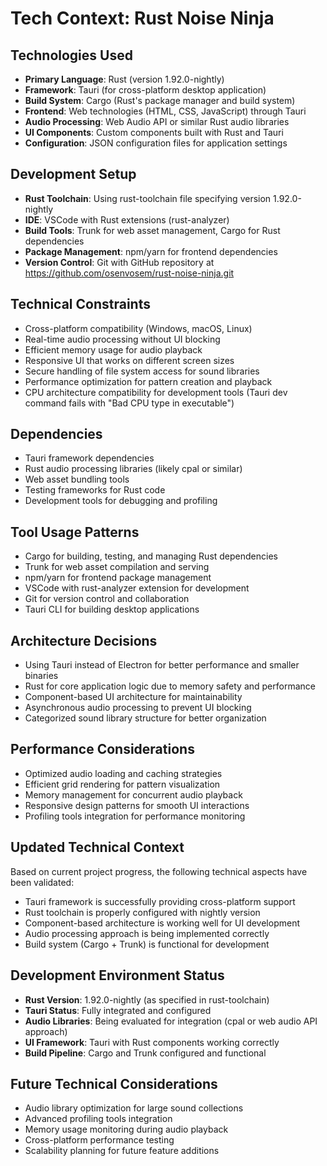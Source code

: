 # Tech Context: Rust Noise Ninja

## Technologies Used

-   **Primary Language**: Rust (version 1.92.0-nightly)
-   **Framework**: Tauri (for cross-platform desktop application)
-   **Build System**: Cargo (Rust's package manager and build system)
-   **Frontend**: Web technologies (HTML, CSS, JavaScript) through Tauri
-   **Audio Processing**: Web Audio API or similar Rust audio libraries
-   **UI Components**: Custom components built with Rust and Tauri
-   **Configuration**: JSON configuration files for application settings

## Development Setup

-   **Rust Toolchain**: Using rust-toolchain file specifying version 1.92.0-nightly
-   **IDE**: VSCode with Rust extensions (rust-analyzer)
-   **Build Tools**: Trunk for web asset management, Cargo for Rust dependencies
-   **Package Management**: npm/yarn for frontend dependencies
-   **Version Control**: Git with GitHub repository at https://github.com/osenvosem/rust-noise-ninja.git

## Technical Constraints

-   Cross-platform compatibility (Windows, macOS, Linux)
-   Real-time audio processing without UI blocking
-   Efficient memory usage for audio playback
-   Responsive UI that works on different screen sizes
-   Secure handling of file system access for sound libraries
-   Performance optimization for pattern creation and playback
-   CPU architecture compatibility for development tools (Tauri dev command fails with "Bad CPU type in executable")

## Dependencies

-   Tauri framework dependencies
-   Rust audio processing libraries (likely cpal or similar)
-   Web asset bundling tools
-   Testing frameworks for Rust code
-   Development tools for debugging and profiling

## Tool Usage Patterns

-   Cargo for building, testing, and managing Rust dependencies
-   Trunk for web asset compilation and serving
-   npm/yarn for frontend package management
-   VSCode with rust-analyzer extension for development
-   Git for version control and collaboration
-   Tauri CLI for building desktop applications

## Architecture Decisions

-   Using Tauri instead of Electron for better performance and smaller binaries
-   Rust for core application logic due to memory safety and performance
-   Component-based UI architecture for maintainability
-   Asynchronous audio processing to prevent UI blocking
-   Categorized sound library structure for better organization

## Performance Considerations

-   Optimized audio loading and caching strategies
-   Efficient grid rendering for pattern visualization
-   Memory management for concurrent audio playback
-   Responsive design patterns for smooth UI interactions
-   Profiling tools integration for performance monitoring

## Updated Technical Context

Based on current project progress, the following technical aspects have been validated:

-   Tauri framework is successfully providing cross-platform support
-   Rust toolchain is properly configured with nightly version
-   Component-based architecture is working well for UI development
-   Audio processing approach is being implemented correctly
-   Build system (Cargo + Trunk) is functional for development

## Development Environment Status

-   **Rust Version**: 1.92.0-nightly (as specified in rust-toolchain)
-   **Tauri Status**: Fully integrated and configured
-   **Audio Libraries**: Being evaluated for integration (cpal or web audio API approach)
-   **UI Framework**: Tauri with Rust components working correctly
-   **Build Pipeline**: Cargo and Trunk configured and functional

## Future Technical Considerations

-   Audio library optimization for large sound collections
-   Advanced profiling tools integration
-   Memory usage monitoring during audio playback
-   Cross-platform performance testing
-   Scalability planning for future feature additions
